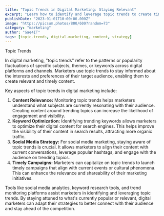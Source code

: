 ```yaml
---
title: "Topic Trends in Digital Marketing: Staying Relevant"
excerpt: "Learn how to identify and leverage topic trends to create timely, relevant content and boost your digital marketing strategy."
publishDate: "2023-01-01T10:00:00.000Z"
image: "https://picsum.photos/800/600?random=73"
category: "marketing"
author: "Gae4IT"
tags: [topic-trends, digital-marketing, content, strategy]
---
```


Topic Trends

In digital marketing, "topic trends" refer to the patterns or popularity fluctuations of specific subjects, themes, or keywords across digital platforms and channels. Marketers use topic trends to stay informed about the interests and preferences of their target audience, enabling them to create relevant and timely content.

Key aspects of topic trends in digital marketing include:

1. **Content Relevance:** Monitoring topic trends helps marketers understand what subjects are currently resonating with their audience. Creating content around trending topics can increase the likelihood of engagement and visibility.
2. **Keyword Optimization:** Identifying trending keywords allows marketers to optimize their digital content for search engines. This helps improve the visibility of their content in search results, attracting more organic traffic.
3. **Social Media Strategy:** For social media marketing, staying aware of topic trends is crucial. It allows marketers to align their content with current conversations, leverage popular hashtags, and engage with the audience on trending topics.
4. **Timely Campaigns:** Marketers can capitalize on topic trends to launch timely campaigns that align with current events or cultural phenomena. This can enhance the relevance and shareability of their marketing initiatives.

Tools like social media analytics, keyword research tools, and trend monitoring platforms assist marketers in identifying and leveraging topic trends. By staying attuned to what's currently popular or relevant, digital marketers can adapt their strategies to better connect with their audience and stay ahead of the competition.